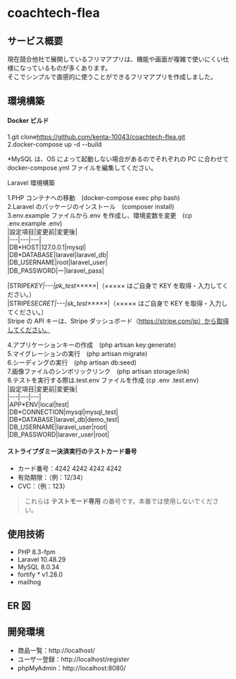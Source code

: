 # coachtech-flea

## サービス概要

現在競合他社で展開しているフリマアプリは、機能や画面が複雑で使いにくい仕様になっているものが多くあります。  
そこでシンプルで直感的に使うことができるフリマアプリを作成しました。

## 環境構築

#### Docker ビルド

1.git clone<https://github.com/kenta-10043/coachtech-flea.git>  
2.docker-compose up -d --build

\*MySQL は、OS によって起動しない場合があるのでそれぞれの PC に合わせて docker-compose.yml ファイルを編集してください。

Laravel 環境構築

1.PHP コンテナへの移動　(docker-compose exec php bash)  
2.Laravel のパッケージのインストール　(composer install)  
3.env.example ファイルから.env を作成し、環境変数を変更　(cp .env.example .env)  
 |設定項目|変更前|変更後|  
 |---|---|---|  
 |DB\*HOST|127.0.0.1|mysql|  
 |DB\*DATABASE|laravel|laravel_db|  
 |DB_USERNAME|root|laravel_user|  
 |DB_PASSWORD|ー|laravel_pass|

|STRIPE*KEY|---|pk_test*×××××|（××××× はご自身で KEY を取得・入力してください。）  
 |STRIPE*SECRET|---|sk_test*×××××|（××××× はご自身で KEY を取得・入力してください。）  
 Stripe の API キーは、Stripe ダッシュボード（https://stripe.com/jp）から取得してください。

4.アプリケーションキーの作成　(php artisan key:generate)  
5.マイグレーションの実行　(php artisan migrate)  
6.シーディングの実行　(php artisan db:seed)  
7.画像ファイルのシンボリックリンク　(php artisan storage:link)  
8.テストを実行する際は.test.env ファイルを作成 (cp .env .test.env)  
 |設定項目|変更前|変更後|  
 |---|---|---|  
 |APP\*ENV|local|test|  
 |DB\*CONNECTION|mysql|mysql_test|  
 |DB\*DATABASE|laravel_db|demo_test|  
 |DB_USERNAME|laravel_user|root|  
 |DB_PASSWORD|laraver_user|root|

#### ストライプダミー決済実行のテストカード番号

- カード番号：4242 4242 4242 4242
- 有効期限：（例：12/34）
- CVC：（例：123）

> これらは **テストモード専用** の番号です。本番では使用しないでください。

## 使用技術

- PHP 8.3-fpm
- Laravel 10.48.29
- MySQL 8.0.34
- fortify \* v1.28.0
- mailhog

## ER 図

## 開発環境

- 商品一覧：http://localhost/
- ユーザー登録：http://localhost/register
- phpMyAdmin：http://localhost:8080/
